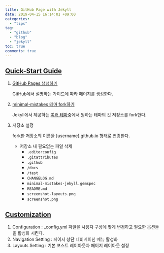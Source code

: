 ```yaml
---
title: GitHub Page with Jekyll
date: 2019-04-15 16:14:01 +09:00
categories:
  - "tips"
tag:
  - "github" 
  - "blog"
  - "jekyll"
toc: true
comments: true
---
```


## [Quick-Start Guide](https://mmistakes.github.io/minimal-mistakes/docs/quick-start-guide/)

1. [GitHub Pages 생성하기](https://pages.github.com/)

    GitHub에서 설명하는 가이드에 따라 페이지를 생성한다.

2. [minimal-mistakes 테마 fork하기](https://github.com/mmistakes/minimal-mistakes)

    Jekyll에서 제공하는 [여러 테마](http://jekyllthemes.org/)중에서 원하는 테마의 깃 저장소를 fork한다.

3. 저장소 설정

    fork한 저장소의 이름을 [username].github.io 형태로 변경한다.

    - 저장소 내 필요없는 파일 삭제
        - `.editorconfig`
        - `.gitattributes`
        - `.github`
        - `/docs`
        - `/test`
        - `CHANGELOG.md`
        - `minimal-mistakes-jekyll.gemspec`
        - `README.md`
        - `screenshot-layouts.png`
        - `screenshot.png`

## [Customization](https://mmistakes.github.io/minimal-mistakes/docs/configuration/)

1. Configuration : _config.yml 파일을 사용자 구성에 맞게 변경하고 필요한 옵션들을 활성화 시킨다.
2. Navigation Setting : 페이지 상단 네비게이션 메뉴 활성화
3. Layouts Setting : 기본 포스트 레이아웃과 페이지 레이아웃 설정